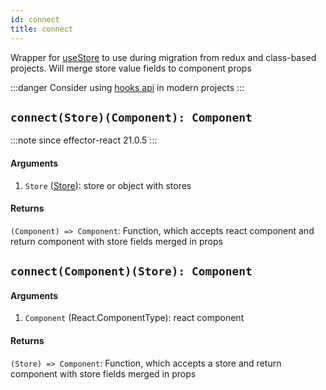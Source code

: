 ```yaml
---
id: connect
title: connect
---
```


Wrapper for [useStore](./useStore.md) to use during migration from redux and class-based projects. Will merge store value fields to component props

:::danger
Consider using [hooks api](./index.md#hooks) in modern projects
:::

## `connect(Store)(Component): Component`

:::note since
effector-react 21.0.5
:::

#### Arguments

1. `Store` ([Store](../effector/Store.md)): store or object with stores

#### Returns

`(Component) => Component`: Function, which accepts react component and return component with store fields merged in props

## `connect(Component)(Store): Component`

#### Arguments

1. `Component` (React.ComponentType): react component

#### Returns

`(Store) => Component`: Function, which accepts a store and return component with store fields merged in props

